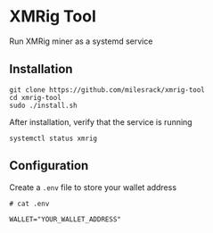 # XMRig Tool
Run XMRig miner as a systemd service

## Installation
```
git clone https://github.com/milesrack/xmrig-tool
cd xmrig-tool
sudo ./install.sh
```

After installation, verify that the service is running
```
systemctl status xmrig
```

## Configuration
Create a `.env` file to store your wallet address
```
# cat .env
```
```
WALLET="YOUR_WALLET_ADDRESS"
```

